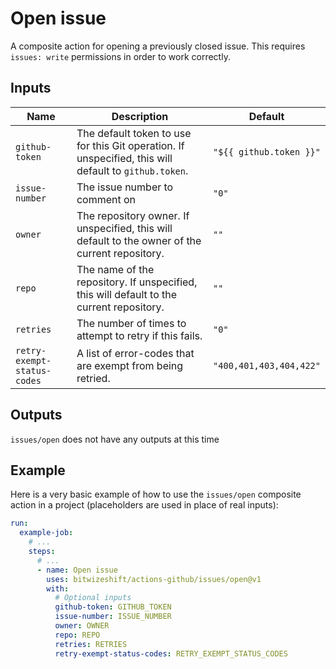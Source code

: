 # Open issue

<!-- These docs are generated by a tool -->

A composite action for opening a previously closed issue.
This requires `issues: write` permissions in order to work correctly.

## Inputs

| Name | Description | Default |
|------|-------------|---------|
| `github-token` | The default token to use for this Git operation. If unspecified, this will default to `github.token`.  | `"${{ github.token }}"` |
| `issue-number` | The issue number to comment on | `"0"` |
| `owner` | The repository owner. If unspecified, this will default to the owner of the current repository.  | `""` |
| `repo` | The name of the repository. If unspecified, this will default to the current repository.  | `""` |
| `retries` | The number of times to attempt to retry if this fails.  | `"0"` |
| `retry-exempt-status-codes` | A list of error-codes that are exempt from being retried.  | `"400,401,403,404,422"` |

## Outputs

`issues/open` does not have any outputs at this time

## Example

Here is a very basic example of how to use the `issues/open` composite action
in a project (placeholders are used in place of real inputs):

```yaml
run:
  example-job:
    # ... 
    steps:
      # ... 
      - name: Open issue
        uses: bitwizeshift/actions-github/issues/open@v1
        with:
          # Optional inputs
          github-token: GITHUB_TOKEN
          issue-number: ISSUE_NUMBER
          owner: OWNER
          repo: REPO
          retries: RETRIES
          retry-exempt-status-codes: RETRY_EXEMPT_STATUS_CODES
```
